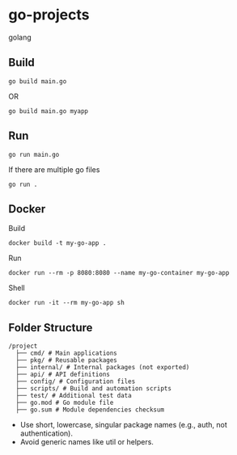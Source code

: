 # go-projects

golang

## Build

`go build main.go`

OR

`go build main.go myapp`

## Run

`go run main.go`

If there are multiple go files

`go run .`

## Docker

Build

`docker build -t my-go-app .`

Run

`docker run --rm -p 8080:8080 --name my-go-container my-go-app`

Shell

`docker run -it --rm my-go-app sh`

## Folder Structure

```
/project
  ├── cmd/ # Main applications
  ├── pkg/ # Reusable packages
  ├── internal/ # Internal packages (not exported)
  ├── api/ # API definitions
  ├── config/ # Configuration files
  ├── scripts/ # Build and automation scripts
  ├── test/ # Additional test data
  ├── go.mod # Go module file
  ├── go.sum # Module dependencies checksum
```

- Use short, lowercase, singular package names (e.g., auth, not authentication).
- Avoid generic names like util or helpers.
